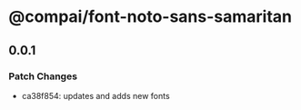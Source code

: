 # @compai/font-noto-sans-samaritan

## 0.0.1
### Patch Changes

- ca38f854: updates and adds new fonts
